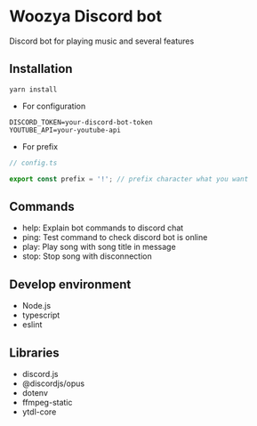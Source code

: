 # Woozya Discord bot

Discord bot for playing music and several features

## Installation

```
yarn install
```

- For configuration

```env
DISCORD_TOKEN=your-discord-bot-token
YOUTUBE_API=your-youtube-api
```

- For prefix

```ts
// config.ts

export const prefix = '!'; // prefix character what you want
```

## Commands

- help: Explain bot commands to discord chat
- ping: Test command to check discord bot is online
- play: Play song with song title in message
- stop: Stop song with disconnection

## Develop environment

- Node.js
- typescript
- eslint

## Libraries

- discord.js
- @discordjs/opus
- dotenv
- ffmpeg-static
- ytdl-core
